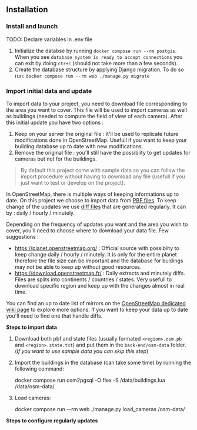 ## Installation

### Install and launch

TODO: Declare variables in .env file

1. Initialize the databse by running `docker compose run --rm postgis`. When you see `database system is ready to accept connections` you can exit by doing `ctr+c` (should not take more than a few seconds).
2. Create the database structure by applying Django migration. To do so run: `docker compose run --rm web ./manage.py migrate`

### Import initial data and update

To import data to your project, you need to download file corresponding to the area you want to cover. This file will be used to import cameras as well as buildings (needed to compute the field of view of each camera). After this initial update you have two options :

1. Keep on your server the original file : it'll be used to replicate future modifications done in OpenStreetMap. Usefull if you want to keep your building database up to date with new modifications.
2. Remove the original file : you'll still have the possiblity to get updates for cameras but not for the buildings.

> By default this project come with sample data so you can follow the import procedure without having to download any file (usefull if you just want to test or develop on the project).

In OpenStreetMap, there is multiple ways of keeping informations up to date. On this project we choose to import data from [PBF files](https://wiki.openstreetmap.org/wiki/PBF_Format). To keep change of the updates we use [diff files](https://wiki.openstreetmap.org/wiki/Planet.osm/diffs) that are generated regularly. It can by : daily / hourly / minutely.

Depending on the frequency of updates you want and the area you wish to cover, you'll need to choose where to download your data file. Few suggestions :

- https://planet.openstreetmap.org/ : Official source with possiblity to keep change daily / hourly / minutely. It is only for the entire planet therefore the file size can be important and the database for buldings may not be able to keep up without good resources.
- https://download.openstreetmap.fr/ : Daily extracts and minutely diffs. Files are splits into continents / countries / states. Very usefull to download specific region and keep up with the changes almost in real time.

You can find an up to date list of mirrors on the [OpenStreetMap dedicated wiki page](https://wiki.openstreetmap.org/wiki/Planet.osm) to explore more options. If you want to keep your data up to date you'll need to find one that handle diffs.

**Steps to import data**

1. Download both pbf and state files (usually formated `<region>.osm.pb` and `<region>.state.txt`) and put them in the `back-end/osm-data` folder. (_If you want to use sample data you can skip this step_)
2. Import the buildings in the database (can take some time) by running the following command:

   docker compose run osm2pgsql -O flex -S /data/buildings.lua /data/osm-data/<my-pbf-file>

3. Load cameras:

   docker compose run --rm web ./manage.py load_cameras /osm-data/<my-pbf-file>

**Steps to configure regularly updates**
